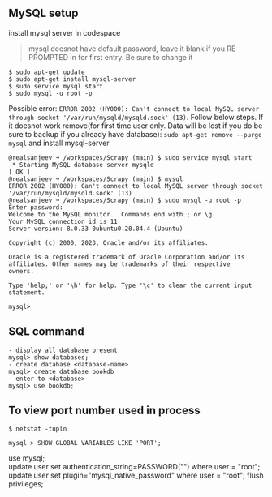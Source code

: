 ## MySQL setup


install mysql server in codespace 
> mysql doesnot have default password, leave it blank if you RE PROMPTED in for first entry. Be sure to change it
```
$ sudo apt-get update
$ sudo apt-get install mysql-server
$ sudo service mysql start 
$ sudo mysql -u root -p
```
Possible error: `ERROR 2002 (HY000): Can't connect to local MySQL server through socket '/var/run/mysqld/mysqld.sock' (13)`. Follow below steps. If it doesnot work remove(for first time user only. Data will be lost if you do be sure to backup if you already have database): `sudo apt-get remove --purge mysql` and install mysql-server
```bashshell
@realsanjeev ➜ /workspaces/Scrapy (main) $ sudo service mysql start 
 * Starting MySQL database server mysqld                                                                                                              [ OK ] 
@realsanjeev ➜ /workspaces/Scrapy (main) $ mysql
ERROR 2002 (HY000): Can't connect to local MySQL server through socket '/var/run/mysqld/mysqld.sock' (13)
@realsanjeev ➜ /workspaces/Scrapy (main) $ sudo mysql -u root -p
Enter password: 
Welcome to the MySQL monitor.  Commands end with ; or \g.
Your MySQL connection id is 11
Server version: 8.0.33-0ubuntu0.20.04.4 (Ubuntu)

Copyright (c) 2000, 2023, Oracle and/or its affiliates.

Oracle is a registered trademark of Oracle Corporation and/or its
affiliates. Other names may be trademarks of their respective
owners.

Type 'help;' or '\h' for help. Type '\c' to clear the current input statement.

mysql> 
```
## SQL command

```
- display all database present
mysql> show databases;
- create database <database-name>
mysql> create database bookdb
- enter to <database>
mysql> use bookdb;
```

## To view port number used in process
```
$ netstat -tupln
```

```
mysql > SHOW GLOBAL VARIABLES LIKE 'PORT';
```



use mysql;                                                    
update user set authentication_string=PASSWORD("") where user = "root";
update user set plugin="mysql_native_password" where user = "root";
flush privileges;